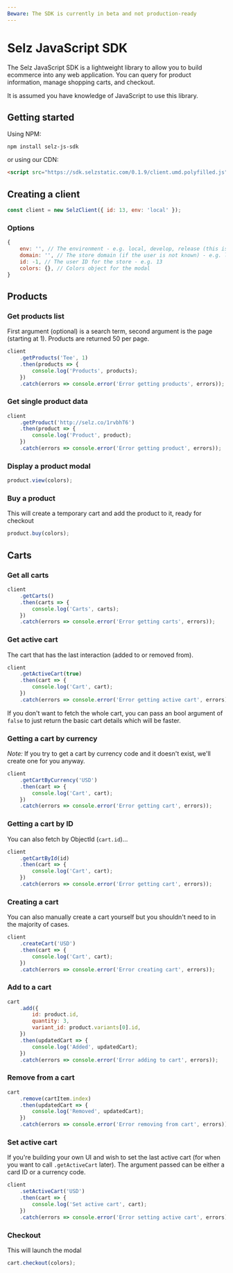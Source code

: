 ```yaml
---
Beware: The SDK is currently in beta and not production-ready
---
```


# Selz JavaScript SDK

The Selz JavaScript SDK is a lightweight library to allow you to build ecommerce into any web application. You can query for product information, manage
shopping carts, and checkout.

It is assumed you have knowledge of JavaScript to use this library.

## Getting started

Using NPM:

```
npm install selz-js-sdk
```

or using our CDN:

```html
<script src="https://sdk.selzstatic.com/0.1.9/client.umd.polyfilled.js"></script>
```

## Creating a client

```javascript
const client = new SelzClient({ id: 13, env: 'local' });
```

### Options

```javascript
{
    env: '', // The environment - e.g. local, develop, release (this is for development only)
    domain: '', // The store domain (if the user is not known) - e.g. local.sampotts.me
    id: -1, // The user ID for the store - e.g. 13
    colors: {}, // Colors object for the modal
}
```

## Products

### Get products list

First argument (optional) is a search term, second argument is the page (starting at 1). Products are returned 50 per page.

```javascript
client
    .getProducts('Tee', 1)
    .then(products => {
        console.log('Products', products);
    })
    .catch(errors => console.error('Error getting products', errors));
```

### Get single product data

```javascript
client
    .getProduct('http://selz.co/1rvbhT6')
    .then(product => {
        console.log('Product', product);
    })
    .catch(errors => console.error('Error getting product', errors));
```

### Display a product modal

```javascript
product.view(colors);
```

### Buy a product

This will create a temporary cart and add the product to it, ready for checkout

```javascript
product.buy(colors);
```

## Carts

### Get all carts

```javascript
client
    .getCarts()
    .then(carts => {
        console.log('Carts', carts);
    })
    .catch(errors => console.error('Error getting carts', errors));
```

### Get active cart

The cart that has the last interaction (added to or removed from).

```javascript
client
    .getActiveCart(true)
    .then(cart => {
        console.log('Cart', cart);
    })
    .catch(errors => console.error('Error getting active cart', errors));
```

If you don't want to fetch the whole cart, you can pass an bool argument of `false` to just return the basic cart details which will be faster.

### Getting a cart by currency

_Note:_ If you try to get a cart by currency code and it doesn't exist, we'll create one for you anyway.

```javascript
client
    .getCartByCurrency('USD')
    .then(cart => {
        console.log('Cart', cart);
    })
    .catch(errors => console.error('Error getting cart', errors));
```

### Getting a cart by ID

You can also fetch by ObjectId (`cart.id`)...

```javascript
client
    .getCartById(id)
    .then(cart => {
        console.log('Cart', cart);
    })
    .catch(errors => console.error('Error getting cart', errors));
```

### Creating a cart

You can also manually create a cart yourself but you shouldn't need to in the majority of cases.

```javascript
client
    .createCart('USD')
    .then(cart => {
        console.log('Cart', cart);
    })
    .catch(errors => console.error('Error creating cart', errors));
```

### Add to a cart

```javascript
cart
    .add({
        id: product.id,
        quantity: 3,
        variant_id: product.variants[0].id,
    })
    .then(updatedCart => {
        console.log('Added', updatedCart);
    })
    .catch(errors => console.error('Error adding to cart', errors));
```

### Remove from a cart

```javascript
cart
    .remove(cartItem.index)
    .then(updatedCart => {
        console.log('Removed', updatedCart);
    })
    .catch(errors => console.error('Error removing from cart', errors));
```

### Set active cart

If you're building your own UI and wish to set the last active cart (for when you want to call `.getActiveCart` later). The argument passed can be either a card ID or a currency code.

```javascript
client
    .setActiveCart('USD')
    .then(cart => {
        console.log('Set active cart', cart);
    })
    .catch(errors => console.error('Error setting active cart', errors));
```

### Checkout

This will launch the modal

```javascript
cart.checkout(colors);
```
